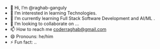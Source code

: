 - 👋 Hi, I’m @raghab-ganguly
- 👀 I’m interested in learning Technologies.
- 🌱 I’m currently learning Full Stack Software Development and AI/ML .
- 💞️ I’m looking to collaborate on ...
- 📫 How to reach me coderraghab@gmail.com
- 😄 Pronouns: he/him
- ⚡ Fun fact: ..

<!---
raghab-ganguly/raghab-ganguly is a ✨ special ✨ repository because its `README.md` (this file) appears on your GitHub profile.
You can click the Preview link to take a look at your changes.
--->
